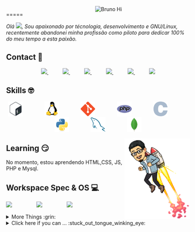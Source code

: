<!-- <img src="images/1.png" width="260" alt="Logo" align="right" /> Bruno Salmito Filizola :smile: -->
<img src="https://user-images.githubusercontent.com/53089002/106663542-9c750280-6582-11eb-955f-3f104a54d206.png" width="260" alt="Bruno Hi" align="right" />


=====

<p>
    <em>
        Olá <img src="https://media.giphy.com/media/hvRJCLFzcasrR4ia7z/giphy.gif" width="20px">, Sou apaixonado por técnologia, desenvolvimento e GNU/Linux, recentemente abandonei minha profissão como piloto para dedicar 100% do meu tempo a esta paixão.
    </em>
</p>

<!--<img src="https://github-readme-stats.vercel.app/api/wakatime?username=bruno-salmito&show_icons=true&theme=dark">-->

## Contact :iphone:

<p align="center">
    <a href="(https://github.com/bruno-salmito)">
        <img  src="https://img.shields.io/badge/github-%23100000.svg?&style=for-the-badge&logo=github&logoColor=white&link=mailto:brunosalmito@gmail.com">
    </a>
    &nbsp;&nbsp;&nbsp;&nbsp;&nbsp;&nbsp;&nbsp;&nbsp;&nbsp;
    <a href="mailto:brunosalmito@gmail.com">
        <img src="https://img.shields.io/badge/gmail-D14836?&style=for-the-badge&logo=gmail&logoColor=white&link=mailto:brunosalmito@gmail.com">
    </a>
    &nbsp;&nbsp;&nbsp;&nbsp;&nbsp;&nbsp;&nbsp;&nbsp;&nbsp;
    <a href="(https://github.com/bruno-salmito)">
        <img src="https://img.shields.io/badge/linkedin-%230077B5.svg?&style=for-the-badge&logo=linkedin&logoColor=white&link=mailto:https://www.linkedin.com/in/brunosalmito/">
    </a>
    &nbsp;&nbsp;&nbsp;&nbsp;&nbsp;&nbsp;&nbsp;&nbsp;&nbsp;
    <a href="(https://www.facebook.com/bruno.salmito.5)">
        <img src="https://img.shields.io/badge/facebook-%231877F2.svg?&style=for-the-badge&logo=facebook&logoColor=white&link=mailto:https://www.facebook.com/bruno.salmito.5">
    </a>
    &nbsp;&nbsp;&nbsp;&nbsp;&nbsp;&nbsp;&nbsp;&nbsp;&nbsp;
    <a href="(https://api.whatsapp.com/send?phone=5588997868743&text=Olá!%20Bruno)">
        <img src="https://img.shields.io/badge/WhatsApp-25D366?style=for-the-badge&logo=whatsapp&logoColor=white">
    </a>
    &nbsp;&nbsp;&nbsp;&nbsp;&nbsp;&nbsp;&nbsp;&nbsp;&nbsp;
    <a href="(https://www.instagram.com/bruno.salmito/)">
        <img src="https://img.shields.io/badge/instagram-%23E4405F.svg?&style=for-the-badge&logo=instagram&logoColor=white&link=mailto:https://www.instagram.com/bruno.salmito/">
    </a>
</p>

## Skills :nerd_face:
<p align="center">
    <img height="40" src="https://raw.githubusercontent.com/devicons/devicon/master/icons/bash/bash-original.svg">
    &nbsp;&nbsp;&nbsp;&nbsp;&nbsp;&nbsp;&nbsp;&nbsp;&nbsp;&nbsp;&nbsp;&nbsp;&nbsp;
    <img height="40" src="https://raw.githubusercontent.com/devicons/devicon/master/icons/linux/linux-original.svg">
    &nbsp;&nbsp;&nbsp;&nbsp;&nbsp;&nbsp;&nbsp;&nbsp;&nbsp;&nbsp;&nbsp;&nbsp;&nbsp;
    <img height="40" src="https://raw.githubusercontent.com/devicons/devicon/master/icons/git/git-original.svg">
    &nbsp;&nbsp;&nbsp;&nbsp;&nbsp;&nbsp;&nbsp;&nbsp;&nbsp;&nbsp;&nbsp;&nbsp;&nbsp;
    <img height="40" src="https://raw.githubusercontent.com/devicons/devicon/master/icons/php/php-original.svg">
    &nbsp;&nbsp;&nbsp;&nbsp;&nbsp;&nbsp;&nbsp;&nbsp;&nbsp;&nbsp;&nbsp;&nbsp;&nbsp;
    <img height="40" src="https://raw.githubusercontent.com/devicons/devicon/master/icons/c/c-original.svg">
    &nbsp;&nbsp;&nbsp;&nbsp;&nbsp;&nbsp;&nbsp;&nbsp;&nbsp;&nbsp;&nbsp;&nbsp;&nbsp;
    <img height="40" src="https://raw.githubusercontent.com/devicons/devicon/master/icons/python/python-original.svg">
    &nbsp;&nbsp;&nbsp;&nbsp;&nbsp;&nbsp;&nbsp;&nbsp;&nbsp;&nbsp;&nbsp;&nbsp;&nbsp;
    <img height="40" src="https://raw.githubusercontent.com/devicons/devicon/master/icons/mysql/mysql-original.svg">
    &nbsp;&nbsp;&nbsp;&nbsp;&nbsp;&nbsp;&nbsp;&nbsp;&nbsp;&nbsp;&nbsp;&nbsp;&nbsp;
    <img height="40" src="https://raw.githubusercontent.com/devicons/devicon/master/icons/mongodb/mongodb-original.svg">
</p>

<img src="images/2.png" width="180" alt="Logo" align="right" />


## Learning :smirk:

No momento, estou aprendendo HTML,CSS, JS, PHP e Mysql.


## Workspace Spec & OS :computer:
<p align="left">
    <img src="https://img.shields.io/badge/core%20i5%208Th-Samsung_X30-%230071C5.svg?&style=for-the-badge&logo=intel&logoColor=white">
    &nbsp;&nbsp;&nbsp;&nbsp;&nbsp;&nbsp;&nbsp;&nbsp;&nbsp;&nbsp;&nbsp;&nbsp;&nbsp;&nbsp;&nbsp;
    <img src="https://img.shields.io/badge/Fedora_33-0B57A4?style=for-the-badge&logo=fedora&logoColor=white">
    &nbsp;&nbsp;&nbsp;&nbsp;&nbsp;&nbsp;&nbsp;&nbsp;&nbsp;&nbsp;&nbsp;&nbsp;&nbsp;&nbsp;&nbsp;
    <img src="https://img.shields.io/badge/Linux_Mint_20.1-87CF3E?style=for-the-badge&logo=linux-mint&logoColor=white">
</p>


<details>
    <summary> More Things :grin: </summary>
    <br><br>
    <p>
        <p align="center">
            <img width="360px" src="https://github-readme-stats.vercel.app/api?username=bruno-salmito&show_icons=true&theme=dark" style="width:50%">
        </p>
        <p align="center">
            <img src="https://github-readme-stats.vercel.app/api/top-langs/?username=bruno-salmito&hide=html&layout=compact&theme=dark" style="width:50%">
        </p>
    </p>
</details>

<details>
    <summary> Click here if you can ... :stuck_out_tongue_winking_eye: </summary>
    <br>
        <p align="center">
            YOU GOT RICK ROLL'D!!!
        </p>
        <p align="center">
            <img width="700px" src="https://media3.giphy.com/media/kFgzrTt798d2w/giphy.gif?cid=ecf05e474rjajeuhandl9pxl7hx5wfzccsy2vod3omgusbd0&rid=giphy.gif" alt="joshaby" />
        </p>
</details>
    
